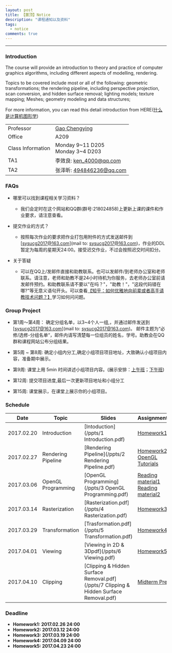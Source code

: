 ```yaml
---
layout: post
title: 【置顶】Notice
description: "课程通知以及资料"
tags:
  - notice
comments: true
---
```


_ _ _

### Introduction

The course will provide an introduction to theory and practice of computer graphics algorithms, including different aspects of modelling, rendering.

Topics to be covered include most or all of the following: geometric transformations; the rendering pipeline, including perspective projection, scan conversion, and hidden surface removal; lighting models; texture mapping; Meshes; geometry modeling and data structures;

For more information, you can read this detail introduction from HERE([什么是计算机图形学](http://staff.ustc.edu.cn/~lgliu/Resources/CG/What_is_CG.htm))

|  | |
|---------|-------------|
|Professor|[Gao Chengying](http://ss.sysu.edu.cn/~gcy/)|
|Office|A209|
|Class Information|Monday 9~11 D205  <br>  Monday 3~4 D203 |
|TA1|李效良: ken_4000@qq.com|
|TA2|张泽昕: 494846236@qq.com|

### FAQs
- 哪里可以找到课程相关学习资料？
	- 我们会定时在这个网站和QQ群(群号:218024858)上更新上课的课件和作业要求，请注意查看。

- 提交作业的方式？
	- 按照每次作业的要求把作业打包用附件的方式发送邮件到[sysucg2017@163.com](mail to: sysucg2017@163.com)，作业的DDL暂定为每周的星期天24:00。接受迟交作业，不过会按照迟交时间扣分。

- 关于答疑
	- 可以在QQ上/发邮件直接和助教联系。也可以发邮件/到老师办公室和老师联系。请注意，老师和助教不是24小时待机为你服务，去老师办公室前请发邮件预约。和助教联系请不要以"在吗？"，"助教！"，"这段代码错在哪?"等无意义语句开头。可以查看[【知乎：如何优雅地向前辈或者高手请教技术问题？】](https://www.zhihu.com/question/25464141)学习如何问问题。


### Group Project
- 第1周～第4周： 确定分组名单，以3~4个人一组,，并通过邮件发送到[sysucg2017@163.com](mail to: sysucg2017@163.com)。 邮件主题为“必修/选修-分组名单“，邮件内请写清楚每一位组员的姓名，学号。助教会在QQ群和课程网站公布分组结果。  

- 第5周 ~ 第8周: 确定小组内分工,确定小组项目项目地址，大致确认小组项目内容，准备期中展示。  

- 第9周: 课堂上用 5min 时间讲述小组项目内容。(展示安排：[上午班](/ppts/morning.pdf)；[下午班](/ppts/afternoon.pdf))  

- 第12周: 提交项目进度,最后一次更新项目地址和小组分工  

- 第15周: 课堂展示，在课堂上展示你的小组项目。  

### Schedule

| Date | Topic | Slides | Assignments |  
|----|-----|------|-----------|  
| 2017.02.20 | Introduction | [Intoduction](/ppts/1 Introduction.pdf)| [Homework1](/2017-02-19/homework1/) |  
| 2017.02.27 | Rendering Pipeline | [Rendering Pipeline](/ppts/2 Rendering Pipeline.pdf)| [Homework2](/2017-02-27/Homework2/) <br> [OpenGL Tutorials](https://www.khronos.org/opengl/wiki/Getting_Started#Tutorials_and_How_To_Guides) |  
| 2017.03.06 | OpenGL Programming | [OpenGL Programming](/ppts/3 OpenGL Programming.pdf) | [Reading material1](http://staff.ustc.edu.cn/~lgliu/Resources/CG/What_is_CG.htm) <br> [Reading material2](http://staff.ustc.edu.cn/~lgliu/Resources/CG/Math_for_CG_Turk_CN.htm) |  
| 2017.03.14 | Rasterization | [Rasterization.pdf](/ppts/4 Rasterization.pdf) | [Homework3](/2017-03-14/Homework3/) |  
| 2017.03.29 | Transformation | [Trasformation.pdf](/ppts/5 Transformation.pdf) | [Homework4](/2017-03-29/Homework4/) |   
| 2017.04.01 | Viewing | [Viewing in 2D & 3Dpdf](/ppts/6 Viewing.pdf) | [Homework5](/2017-04-10/Homework5/) |   
| 2017.04.10 | Clipping | [Clipping & Hidden Surface Removal.pdf](/ppts/7 Clipping & Hidden Surface Removal.pdf) | [Midterm Pre]() |   


### Deadline

- **Homework1: 2017.02.26 24:00**
- **Homework2: 2017.03.12 24:00**
- **Homework3: 2017.03.19 24:00**
- **Homework4: 2017.04.09 24:00**
- **Homework5: 2017.04.23 24:00**
